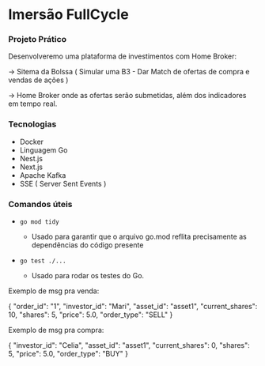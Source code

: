 # Imersão FullCycle

### Projeto Prático

Desenvolveremo uma plataforma de investimentos com Home Broker:

→ Sitema da Bolssa ( Simular uma B3 - Dar Match de ofertas de compra e vendas de ações )

→ Home Broker onde as ofertas serão submetidas, além dos indicadores em tempo real.

### Tecnologias

- Docker
- Linguagem Go
- Nest.js
- Next.js
- Apache Kafka
- SSE ( Server Sent Events )

### Comandos úteis

- ```go mod tidy```
  - Usado para garantir que o arquivo go.mod reflita precisamente as dependências do código presente

- ```go test ./...```
  - Usado para rodar os testes do Go.

Exemplo de msg pra venda:

  {
    "order_id": "1",
    "investor_id": "Mari",
    "asset_id": "asset1",
    "current_shares": 10,
    "shares": 5,
    "price": 5.0,
    "order_type": "SELL"
  }

Exemplo de msg pra compra:

  {
    "investor_id": "Celia",
    "asset_id": "asset1",
    "current_shares": 0,
    "shares": 5,
    "price": 5.0,
    "order_type": "BUY"
  }